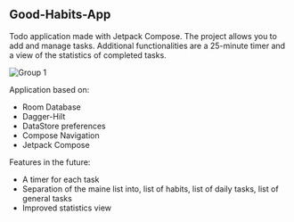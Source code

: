 ## Good-Habits-App
Todo application made with Jetpack Compose. The project allows you to add and manage tasks. Additional functionalities are a 25-minute timer and a view of the statistics of completed tasks.

![Group 1](https://user-images.githubusercontent.com/62247805/166149374-12e9d899-9304-49dc-a1e5-28d5e8f40f23.jpg)

Application based on:
- Room Database
- Dagger-Hilt
- DataStore preferences
- Compose Navigation
- Jetpack Compose

Features in the future:
- A timer for each task
- Separation of the maine list into, list of habits, list of daily tasks, list of general tasks
- Improved statistics view
